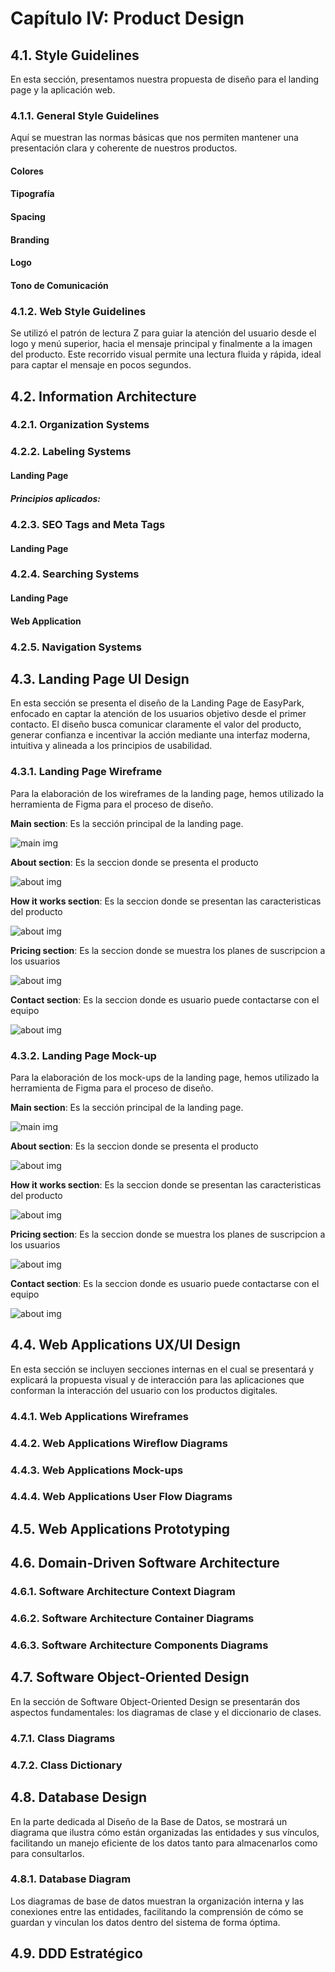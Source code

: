# Capítulo IV: Product Design
## 4.1. Style Guidelines
En esta sección, presentamos nuestra propuesta de diseño para el landing page y la aplicación web. 

### 4.1.1. General Style Guidelines
Aquí se muestran las normas básicas que nos permiten mantener una presentación clara y coherente de nuestros productos.

#### **Colores**

 

#### Tipografía



#### **Spacing**




#### **Branding**

 #### **Logo**

 

#### Tono de Comunicación



### 4.1.2. Web Style Guidelines

Se utilizó el patrón de lectura Z para guiar la atención del usuario desde el logo y menú superior, hacia el mensaje principal y finalmente a la imagen del producto. Este recorrido visual permite una lectura fluida y rápida, ideal para captar el mensaje en pocos segundos.



## 4.2. Information Architecture


### 4.2.1. Organization Systems


### 4.2.2. Labeling Systems


#### Landing Page



##### Principios aplicados:






### 4.2.3. SEO Tags and Meta Tags

#### Landing Page



### 4.2.4. Searching Systems

#### **Landing Page**



#### **Web Application**

### 4.2.5. Navigation Systems

## 4.3. Landing Page UI Design
En esta sección se presenta el diseño de la Landing Page de EasyPark, enfocado en captar la atención de los usuarios objetivo desde el primer contacto. El diseño busca comunicar claramente el valor del producto, generar confianza e incentivar la acción mediante una interfaz moderna, intuitiva y alineada a los principios de usabilidad.

### 4.3.1. Landing Page Wireframe
Para la elaboración de los wireframes de la landing page, hemos utilizado la herramienta de Figma para el proceso de diseño.

**Main section**: Es la sección principal de la landing page.

![main img](/assets/images/chapter-IV/LandingPage-wireframe-Main.png)

**About section**: Es la seccion donde se presenta el producto

![about img](/assets/images/chapter-IV/LandingPage-wireframe-About.png)

**How it works section**: Es la seccion donde se presentan las caracteristicas del producto

![about img](/assets/images/chapter-IV/LandingPage-wireframe-Howitworks.png)

**Pricing section**: Es la seccion donde se muestra los planes de suscripcion a los usuarios

![about img](/assets/images/chapter-IV/LandingPage-wireframe-Pricing.png)

**Contact section**: Es la seccion donde es usuario puede contactarse con el equipo

![about img](/assets/images/chapter-IV/LandingPage-wireframe-Contact.png)

### 4.3.2. Landing Page Mock-up
Para la elaboración de los mock-ups de la landing page, hemos utilizado la herramienta de Figma para el proceso de diseño.

**Main section**: Es la sección principal de la landing page.

![main img](/assets/images/chapter-IV/LandingPage-mockup-Main.png)

**About section**: Es la seccion donde se presenta el producto

![about img](/assets/images/chapter-IV/LandingPage-mockup-About.png)

**How it works section**: Es la seccion donde se presentan las caracteristicas del producto

![about img](/assets/images/chapter-IV/LandingPage-mockup-Howitworks.png)

**Pricing section**: Es la seccion donde se muestra los planes de suscripcion a los usuarios

![about img](/assets/images/chapter-IV/LandingPage-mockup-Pricing.png)

**Contact section**: Es la seccion donde es usuario puede contactarse con el equipo

![about img](/assets/images/chapter-IV/LandingPage-mockup-Contact.png)

## 4.4. Web Applications UX/UI Design
En esta sección se incluyen secciones internas en el cual se presentará y explicará la propuesta visual y de interacción para las aplicaciones que conforman la interacción del usuario con los productos digitales.

### 4.4.1. Web Applications Wireframes


### 4.4.2. Web Applications Wireflow Diagrams




### 4.4.3. Web Applications Mock-ups




### 4.4.4. Web Applications User Flow Diagrams


## 4.5. Web Applications Prototyping


## 4.6. Domain-Driven Software Architecture



### 4.6.1. Software Architecture Context Diagram


### 4.6.2. Software Architecture Container Diagrams



### 4.6.3. Software Architecture Components Diagrams




## 4.7. Software Object-Oriented Design
En la sección de Software Object-Oriented Design se presentarán dos aspectos fundamentales: los diagramas de clase y el diccionario de clases.

### 4.7.1. Class Diagrams



### 4.7.2. Class Dictionary


## 4.8. Database Design
En la parte dedicada al Diseño de la Base de Datos, se mostrará un diagrama que ilustra cómo están organizadas las entidades y sus vínculos, facilitando un manejo eficiente de los datos tanto para almacenarlos como para consultarlos.

### 4.8.1. Database Diagram
Los diagramas de base de datos muestran la organización interna y las conexiones entre las entidades, facilitando la comprensión de cómo se guardan y vinculan los datos dentro del sistema de forma óptima.


## 4.9. DDD Estratégico


